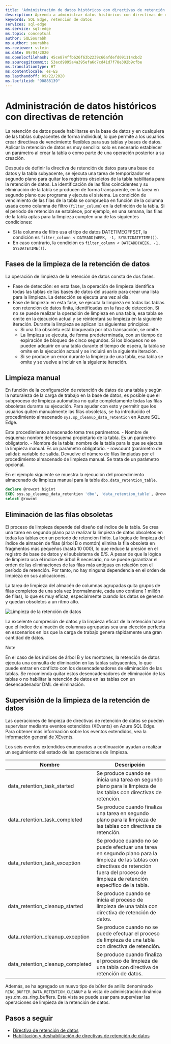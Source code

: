 ```yaml
---
title: 'Administración de datos históricos con directivas de retención: Azure SQL Edge'
description: Aprenda a administrar datos históricos con directivas de retención en Azure SQL Edge.
keywords: SQL Edge, retención de datos
services: sql-edge
ms.service: sql-edge
ms.topic: conceptual
author: SQLSourabh
ms.author: sourabha
ms.reviewer: sstein
ms.date: 09/04/2020
ms.openlocfilehash: 45ce874ffb626f63b2239c66afdefd091114cbd2
ms.sourcegitcommit: 53acd9895a4a395efa6d7cd41d7f78e392b9cfbe
ms.translationtype: HT
ms.contentlocale: es-ES
ms.lasthandoff: 09/22/2020
ms.locfileid: "90888139"
---
```

# <a name="manage-historical-data-with-retention-policy"></a>Administración de datos históricos con directivas de retención

La retención de datos puede habilitarse en la base de datos y en cualquiera de las tablas subyacentes de forma individual, lo que permite a los usuarios crear directivas de vencimiento flexibles para sus tablas y bases de datos. Aplicar la retención de datos es muy sencillo: solo es necesario establecer un parámetro al crear la tabla o como parte de una operación posterior a su creación. 

Después de definir la directiva de retención de datos para una base de datos y la tabla subyacente, se ejecuta una tarea de temporizador en segundo plano para quitar los registros obsoletos de la tabla habilitada para la retención de datos. La identificación de las filas coincidentes y su eliminación de la tabla se producen de forma transparente, en la tarea en segundo plano que programa y ejecuta el sistema. La condición de vencimiento de las filas de la tabla se comprueba en función de la columna usada como columna de filtro (`filter_column`) en la definición de la tabla. Si el período de retención se establece, por ejemplo, en una semana, las filas de la tabla aptas para la limpieza cumplen una de las siguientes condiciones: 

- Si la columna de filtro usa el tipo de datos DATETIMEOFFSET, la condición es `filter_column < DATEADD(WEEK, -1, SYSUTCDATETIME())`.
- En caso contrario, la condición es `filter_column < DATEADD(WEEK, -1, SYSDATETIME())`.

## <a name="data-retention-cleanup-phases"></a>Fases de la limpieza de la retención de datos

La operación de limpieza de la retención de datos consta de dos fases. 
- Fase de detección: en esta fase, la operación de limpieza identifica todas las tablas de las bases de datos del usuario para crear una lista para la limpieza. La detección se ejecuta una vez al día.
- Fase de limpieza: en esta fase, se ejecuta la limpieza en todas las tablas con retención de datos finita, identificadas en la fase de detección. Si no se puede realizar la operación de limpieza en una tabla, esa tabla se omite en la ejecución actual y se reintentará su limpieza en la siguiente iteración. Durante la limpieza se aplican los siguientes principios:
    - Si una fila obsoleta está bloqueada por otra transacción, se omite. 
    - La limpieza se ejecuta, de forma predeterminada, con un tiempo de expiración de bloqueo de cinco segundos. Si los bloqueos no se pueden adquirir en una tabla durante el tiempo de espera, la tabla se omite en la ejecución actual y se incluirá en la siguiente iteración.
    - Si se produce un error durante la limpieza de una tabla, esa tabla se omite y se vuelve a incluir en la siguiente iteración.

## <a name="manual-cleanup"></a>Limpieza manual

En función de la configuración de retención de datos de una tabla y según la naturaleza de la carga de trabajo en la base de datos, es posible que el subproceso de limpieza automática no quite completamente todas las filas obsoletas durante su ejecución. Para ayudar con esto y permitir que los usuarios quiten manualmente las filas obsoletas, se ha introducido el procedimiento almacenado `sys.sp_cleanup_data_retention` en Azure SQL Edge. 

Este procedimiento almacenado toma tres parámetros. 
    - Nombre de esquema: nombre del esquema propietario de la tabla. Es un parámetro obligatorio. 
    - Nombre de la tabla: nombre de la tabla para la que se ejecuta la limpieza manual. Es un parámetro obligatorio. 
    - rowcount (parámetro de salida): variable de salida. Devuelve el número de filas limpiadas por el procedimiento almacenado de limpieza manual. Se trata de un parámetro opcional. 

En el ejemplo siguiente se muestra la ejecución del procedimiento almacenado de limpieza manual para la tabla `dbo.data_retention_table`.

```sql
declare @rowcnt bigint 
EXEC sys.sp_cleanup_data_retention 'dbo', 'data_retention_table', @rowcnt output 
select @rowcnt 
```

## <a name="how-obsolete-rows-are-deleted"></a>Eliminación de las filas obsoletas

El proceso de limpieza depende del diseño del índice de la tabla. Se crea una tarea en segundo plano para realizar la limpieza de datos obsoletos en todas las tablas con un período de retención finito. La lógica de limpieza del índice de almacén de filas (árbol B o montón) elimina la fila obsoleta en fragmentos más pequeños (hasta 10 000), lo que reduce la presión en el registro de base de datos y el subsistema de E/S. A pesar de que la lógica de limpieza usa el índice de árbol B necesario, no se puede garantizar el orden de las eliminaciones de las filas más antiguas en relación con el período de retención. Por tanto, no hay ninguna dependencia en el orden de limpieza en sus aplicaciones.

La tarea de limpieza del almacén de columnas agrupadas quita grupos de filas completos de una sola vez (normalmente, cada uno contiene 1 millón de filas), lo que es muy eficaz, especialmente cuando los datos se generan y quedan obsoletos a un ritmo alto.

![Limpieza de la retención de datos](./media/data-retention-cleanup/data-retention-cleanup.png)

La excelente compresión de datos y la limpieza eficaz de la retención hacen que el índice de almacén de columnas agrupadas sea una elección perfecta en escenarios en los que la carga de trabajo genera rápidamente una gran cantidad de datos.

> [!Note]
> En el caso de los índices de árbol B y los montones, la retención de datos ejecuta una consulta de eliminación en las tablas subyacentes, lo que puede entrar en conflicto con los desencadenadores de eliminación de las tablas. Se recomienda quitar estos desencadenadores de eliminación de las tablas o no habilitar la retención de datos en las tablas con un desencadenador DML de eliminación.

## <a name="monitoring-data-retention-cleanup"></a>Supervisión de la limpieza de la retención de datos

Las operaciones de limpieza de directivas de retención de datos se pueden supervisar mediante eventos extendidos (XEvents) en Azure SQL Edge. Para obtener más información sobre los eventos extendidos, vea la [información general de XEvents](https://docs.microsoft.com/sql/relational-databases/extended-events/extended-events). 

Los seis eventos extendidos enumerados a continuación ayudan a realizar un seguimiento del estado de las operaciones de limpieza. 

| Nombre | Descripción |
|------| ------------|
| data_retention_task_started  | Se produce cuando se inicia una tarea en segundo plano para la limpieza de las tablas con directivas de retención. |
| data_retention_task_completed  | Se produce cuando finaliza una tarea en segundo plano para la limpieza de las tablas con directivas de retención. |
| data_retention_task_exception  | Se produce cuando no se puede efectuar una tarea en segundo plano para la limpieza de las tablas con directivas de retención fuera del proceso de limpieza de retención específico de la tabla. |
| data_retention_cleanup_started  | Se produce cuando se inicia el proceso de limpieza de una tabla con directiva de retención de datos. |
| data_retention_cleanup_exception  | Se produce cuando no se puede efectuar el proceso de limpieza de una tabla con directiva de retención. |
| data_retention_cleanup_completed  | Se produce cuando finaliza el proceso de limpieza de una tabla con directiva de retención de datos. |  

Además, se ha agregado un nuevo tipo de búfer de anillo denominado `RING_BUFFER_DATA_RETENTION_CLEANUP` a la vista de administración dinámica sys.dm_os_ring_buffers. Esta vista se puede usar para supervisar las operaciones de limpieza de la retención de datos. 


## <a name="next-steps"></a>Pasos a seguir
- [Directiva de retención de datos](data-retention-overview.md)
- [Habilitación y deshabilitación de directivas de retención de datos](data-retention-enable-disable.md)
